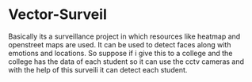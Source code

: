 # Vector-Surveil
Basically its a surveillance project in which resources like heatmap and openstreet maps are used. It can be used to detect faces along with emotions and locations. So suppose if i give this to a college and the college has the data of each student so it can use the cctv cameras and with the help of this surveili it can detect each student.
